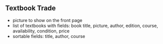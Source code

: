 Textbook Trade
--------------

* picture to show on the front page
* list of textbooks with fields: book title, picture, author, edition, course, availability, condition, price
* sortable fields:
    title, author, course
    